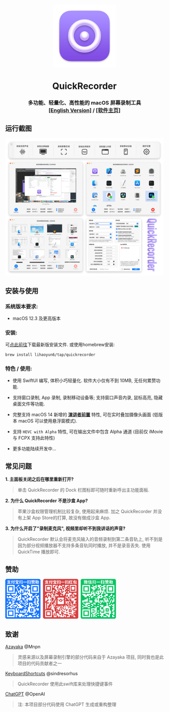 # 
<p align="center">
<img src="./QuickRecorder/Assets.xcassets/AppIcon.appiconset/icon_128x128@2x.png" width="200" height="200" />
<h1 align="center">QuickRecorder</h1>
<h3 align="center">多功能、轻量化、高性能的 macOS 屏幕录制工具<br><a href="./README_en.md">[English Version]</a> / <a href="https://lihaoyun6.github.io/quickrecorder/">[软件主页]</a>
</p>

## 运行截图
<p align="center">
<picture>
  <source media="(prefers-color-scheme: dark)" srcset="./img/preview_dark.png">
  <source media="(prefers-color-scheme: light)" srcset="./img/preview.png">
  <img alt="QuickRecorder Screenshots" src="./img/preview.png" width="840"/>
</picture>
</p>

## 安装与使用
### 系统版本要求:
- macOS 12.3 及更高版本  

### 安装:
可[点此前往](../../releases/latest)下载最新版安装文件. 或使用homebrew安装:  

```bash
brew install lihaoyun6/tap/quickrecorder
```

### 特色 / 使用:
- 使用 SwiftUI 编写, 体积小巧轻量化. 软件大小仅有不到 10MB, 无任何累赘功能. 

- 支持窗口录制, App 录制, 录制移动设备等; 支持窗口声音内录, 鼠标高亮, 隐藏桌面文件等功能. 
- 完整支持 macOS 14 新增的 **[演讲者前置](https://support.apple.com/zh-cn/guide/facetime/fctm6333f4bd/mac)** 特性, 可在实时叠加摄像头画面 (低版本 macOS 可以使用悬浮窗模式).  
- 支持 `HEVC with Alpha` 特性, 可在输出文件中包含 Alpha 通道 (目前仅 iMovie 与 FCPX 支持此特性)
- 更多功能陆续开发中...  

## 常见问题
**1. 主面板关闭之后在哪里重新打开?**  
> 单击 QuickRecorder 的 Dock 栏图标即可随时重新呼出主功能面板.  

**2. 为什么 QuickRecorder 不是沙盒 App?**  
> 苹果沙盒权限管理机制比较复杂, 使用起来麻烦. 加之 QuickRecorder 并没有上架 App Store的打算, 故没有做成沙盒 App.

**3. 为什么开启了"录制麦克风", 视频里却听不到我讲话的声音?**
> QuickRecorder 默认会将麦克风输入的音频录制到第二条音轨上, 听不到是因为部分视频播放器不支持多条音轨同时播放, 并不是录音丢失. 使用 QuickTime 播放即可. 

## 赞助
<img src="./img/donate.png" width="352"/>

## 致谢
[Azayaka](https://github.com/Mnpn/Azayaka) @Mnpn  
> 灵感来源以及屏幕录制引擎的部分代码来自于 Azayaka 项目, 同时我也是此项目的代码贡献者之一   

[KeyboardShortcuts](https://github.com/sindresorhus/KeyboardShortcuts) @sindresorhus  
> QuickRecorder 使用此swift库来处理快捷键事件  

[ChatGPT](https://chat.openai.com) @OpenAI  
> 注: 本项目部分代码使用 ChatGPT 生成或重构整理
